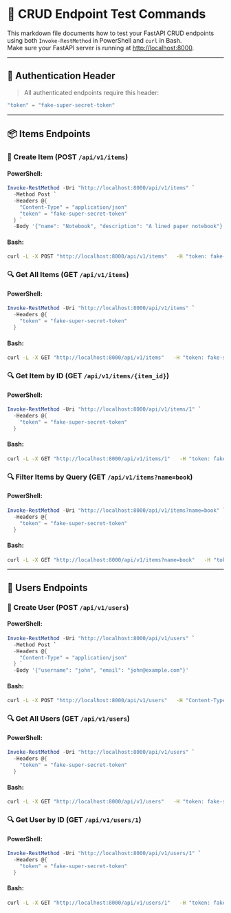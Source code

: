 # 🧪 CRUD Endpoint Test Commands

This markdown file documents how to test your FastAPI CRUD endpoints using both `Invoke-RestMethod` in PowerShell and `curl` in Bash.  
Make sure your FastAPI server is running at [http://localhost:8000](http://localhost:8000).

---

## 🔐 Authentication Header

> All authenticated endpoints require this header:

```powershell
"token" = "fake-super-secret-token"
```

---

## 📦 Items Endpoints

### 📃 Create Item (POST `/api/v1/items`)

#### PowerShell:

```powershell
Invoke-RestMethod -Uri "http://localhost:8000/api/v1/items" `
  -Method Post `
  -Headers @{
    "Content-Type" = "application/json"
    "token" = "fake-super-secret-token"
  } `
  -Body '{"name": "Notebook", "description": "A lined paper notebook"}'
```

#### Bash:

```bash
curl -L -X POST "http://localhost:8000/api/v1/items"   -H "token: fake-super-secret-token"   -H "Content-Type: application/json"   -d '{"name": "Notebook", "description": "A lined paper notebook"}'
```

### 🔍 Get All Items (GET `/api/v1/items`)

#### PowerShell:

```powershell
Invoke-RestMethod -Uri "http://localhost:8000/api/v1/items" `
  -Headers @{
    "token" = "fake-super-secret-token"
  }
```

#### Bash:

```bash
curl -L -X GET "http://localhost:8000/api/v1/items"   -H "token: fake-super-secret-token"
```

### 🔍 Get Item by ID (GET `/api/v1/items/{item_id}`)

#### PowerShell:

```powershell
Invoke-RestMethod -Uri "http://localhost:8000/api/v1/items/1" `
  -Headers @{
    "token" = "fake-super-secret-token"
  }
```

#### Bash:

```bash
curl -L -X GET "http://localhost:8000/api/v1/items/1"   -H "token: fake-super-secret-token"
```

### 🔍 Filter Items by Query (GET `/api/v1/items?name=book`)

#### PowerShell:

```powershell
Invoke-RestMethod -Uri "http://localhost:8000/api/v1/items?name=book" `
  -Headers @{
    "token" = "fake-super-secret-token"
  }
```

#### Bash:

```bash
curl -L -X GET "http://localhost:8000/api/v1/items?name=book"   -H "token: fake-super-secret-token"
```

---

## 👤 Users Endpoints

### 📃 Create User (POST `/api/v1/users`)

#### PowerShell:

```powershell
Invoke-RestMethod -Uri "http://localhost:8000/api/v1/users" `
  -Method Post `
  -Headers @{
    "Content-Type" = "application/json"
  } `
  -Body '{"username": "john", "email": "john@example.com"}'
```

#### Bash:

```bash
curl -L -X POST "http://localhost:8000/api/v1/users"   -H "Content-Type: application/json"   -d '{"username": "john", "email": "john@example.com"}'
```

### 🔍 Get All Users (GET `/api/v1/users`)

#### PowerShell:

```powershell
Invoke-RestMethod -Uri "http://localhost:8000/api/v1/users" `
  -Headers @{
    "token" = "fake-super-secret-token"
  }
```

#### Bash:

```bash
curl -L -X GET "http://localhost:8000/api/v1/users"   -H "token: fake-super-secret-token"
```

### 🔍 Get User by ID (GET `/api/v1/users/1`)

#### PowerShell:

```powershell
Invoke-RestMethod -Uri "http://localhost:8000/api/v1/users/1" `
  -Headers @{
    "token" = "fake-super-secret-token"
  }
```

#### Bash:

```bash
curl -L -X GET "http://localhost:8000/api/v1/users/1"   -H "token: fake-super-secret-token"
```
